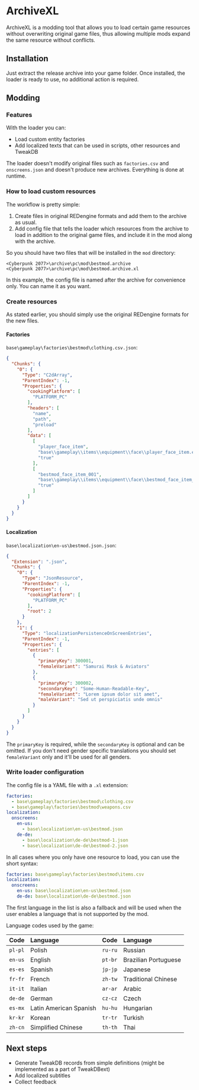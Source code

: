 # ArchiveXL

ArchiveXL is a modding tool that allows you to load certain game resources without overwriting original game files,
thus allowing multiple mods expand the same resource without conflicts.

## Installation

Just extract the release archive into your game folder.
Once installed, the loader is ready to use, no additional action is required.

## Modding

### Features

With the loader you can:

- Load custom entity factories
- Add localized texts that can be used in scripts, other resources and TweakDB

The loader doesn't modify original files such as `factories.csv` and `onscreens.json` and doesn't produce new archives. Everything is done at runtime.

### How to load custom resources

The workflow is pretty simple:

1. Create files in original REDengine formats and add them to the archive as usual.
2. Add config file that tells the loader which resources from the archive to load in addition to the original game files, and include it in the mod along with the archive.

So you should have two files that will be installed in the `mod` directory:

```
<Cyberpunk 2077>\archive\pc\mod\bestmod.archive
<Cyberpunk 2077>\archive\pc\mod\bestmod.archive.xl
```

In this example, the config file is named after the archive for convenience only.
You can name it as you want.

### Create resources

As stated earlier, you should simply use the original REDengine formats for the new files.

#### Factories

`base\gameplay\factories\bestmod\clothing.csv.json`:

```json
{
  "Chunks": {
    "0": {
      "Type": "C2dArray",
      "ParentIndex": -1,
      "Properties": {
        "cookingPlatform": [
          "PLATFORM_PC"
        ],
        "headers": [
          "name",
          "path",
          "preload"
        ],
        "data": [
          [
            "player_face_item",
            "base\\gameplay\\items\\equipment\\face\\player_face_item.ent",
            "true"
          ],
          [
            "bestmod_face_item_001",
            "base\\gameplay\\items\\equipment\\face\\bestmod_face_item_001.ent",
            "true"
          ]
        ]
      }
    }
  }
}
```

#### Localization

`base\localization\en-us\bestmod.json.json`:

```json
{
  "Extension": ".json",
  "Chunks": {
    "0": {
      "Type": "JsonResource",
      "ParentIndex": -1,
      "Properties": {
        "cookingPlatform": [
          "PLATFORM_PC"
        ],
        "root": 2
      }
    },
    "1": {
      "Type": "localizationPersistenceOnScreenEntries",
      "ParentIndex": -1,
      "Properties": {
        "entries": [
          {
            "primaryKey": 300001,
            "femaleVariant": "Samurai Mask & Aviators"
          },
          {
            "primaryKey": 300002,
            "secondaryKey": "Some-Human-Readable-Key",
            "femaleVariant": "Lorem ipsum dolor sit amet",
            "maleVariant": "Sed ut perspiciatis unde omnis"
          }
        ]
      }
    }
  }
}
```

The `primaryKey` is required, while the `secondaryKey` is optional and can be omitted. If you don't need gender specific translations you should set `femaleVariant` only and it'll be used for all genders.

### Write loader configuration

The config file is a YAML file with a `.xl` extension:

```yaml
factories:
  - base\gameplay\factories\bestmod\clothing.csv
  - base\gameplay\factories\bestmod\weapons.csv
localization:
  onscreens:
    en-us:
      - base\localization\en-us\bestmod.json
    de-de:
      - base\localization\de-de\bestmod-1.json
      - base\localization\de-de\bestmod-2.json
```

In all cases where you only have one resource to load, you can use the short syntax:

```yaml
factories: base\gameplay\factories\bestmod\items.csv
localization:
  onscreens:
    en-us: base\localization\en-us\bestmod.json
    de-de: base\localization\de-de\bestmod.json
```

The first language in the list is also a fallback and will be used when the user enables a language that is not supported by the mod.

Language codes used by the game:

| Code    | Language | Code    | Language |
| :---    | :---     | :---    | :---     |
| `pl-pl` | Polish | `ru-ru` | Russian |
| `en-us` | English | `pt-br` | Brazilian Portuguese |
| `es-es` | Spanish | `jp-jp` | Japanese |
| `fr-fr` | French | `zh-tw` | Traditional Chinese |
| `it-it` | Italian | `ar-ar` | Arabic |
| `de-de` | German | `cz-cz` | Czech |
| `es-mx` | Latin American Spanish | `hu-hu` | Hungarian |
| `kr-kr` | Korean | `tr-tr` | Turkish |
| `zh-cn` | Simplified Chinese | `th-th` | Thai |

## Next steps

- Generate TweakDB records from simple definitions (might be implemented as a part of TweakDBext)
- Add localized subtitles
- Collect feedback
